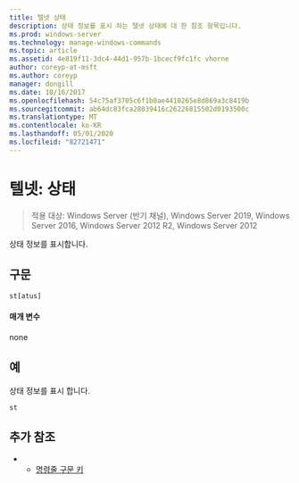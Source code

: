 ```yaml
---
title: 텔넷 상태
description: 상태 정보를 표시 하는 텔넷 상태에 대 한 참조 항목입니다.
ms.prod: windows-server
ms.technology: manage-windows-commands
ms.topic: article
ms.assetid: 4e819f11-3dc4-44d1-957b-1bcecf9fc1fc vhorne
author: coreyp-at-msft
ms.author: coreyp
manager: dongill
ms.date: 10/16/2017
ms.openlocfilehash: 54c75af3705c6f1b0ae4410265e8d869a3c8419b
ms.sourcegitcommit: ab64dc83fca28039416c26226815502d0193500c
ms.translationtype: MT
ms.contentlocale: ko-KR
ms.lasthandoff: 05/01/2020
ms.locfileid: "82721471"
---
```

# <a name="telnet-status"></a>텔넷: 상태

> 적용 대상: Windows Server (반기 채널), Windows Server 2019, Windows Server 2016, Windows Server 2012 R2, Windows Server 2012

상태 정보를 표시합니다.   

## <a name="syntax"></a>구문  
```  
st[atus]  
```  
#### <a name="parameters"></a>매개 변수  
none  
## <a name="examples"></a>예  
상태 정보를 표시 합니다.  
```  
st  
```  
## <a name="additional-references"></a>추가 참조  
-   - [명령줄 구문 키](command-line-syntax-key.md)  
